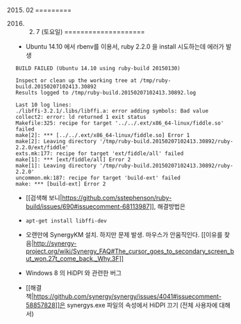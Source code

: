 2015. 02
=========

2015. 2. 7 (토요일)
====================
* Ubuntu 14.10 에서 rbenv를 이용서, ruby 2.2.0 을 install 시도하는데 에러가 발생

```
BUILD FAILED (Ubuntu 14.10 using ruby-build 20150130)

Inspect or clean up the working tree at /tmp/ruby-build.20150207102413.30892
Results logged to /tmp/ruby-build.20150207102413.30892.log

Last 10 log lines:
./libffi-3.2.1/.libs/libffi.a: error adding symbols: Bad value
collect2: error: ld returned 1 exit status
Makefile:325: recipe for target '../../.ext/x86_64-linux/fiddle.so' failed
make[2]: *** [../../.ext/x86_64-linux/fiddle.so] Error 1
make[2]: Leaving directory '/tmp/ruby-build.20150207102413.30892/ruby-2.2.0/ext/fiddle'
exts.mk:177: recipe for target 'ext/fiddle/all' failed
make[1]: *** [ext/fiddle/all] Error 2
make[1]: Leaving directory '/tmp/ruby-build.20150207102413.30892/ruby-2.2.0'
uncommon.mk:187: recipe for target 'build-ext' failed
make: *** [build-ext] Error 2
```
* [[검색해 보니|https://github.com/sstephenson/ruby-build/issues/690#issuecomment-68113987]], 해결방법은
* ``apt-get install libffi-dev``

* 오랜만에 SynergyKM 설치. 하지만 문제 발생. 마우스가 안움직인다. [[이유를 찾음|http://synergy-project.org/wiki/Synergy_FAQ#The_cursor_goes_to_secondary_screen_but_won.27t_come_back._Why.3F]]
 * Windows 8 의 HiDPI 와 관련한 버그
 * [[해결책|https://github.com/synergy/synergy/issues/4041#issuecomment-58857828]]은 synergys.exe 파일의 속성에서 HiDPI 끄기 (전체 사용자에 대해서)